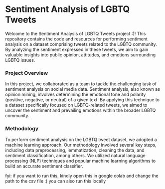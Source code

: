 # **Sentiment Analysis of LGBTQ Tweets**
Welcome to the Sentiment Analysis of LGBTQ Tweets project :)! This repository contains the code and resources for performing sentiment analysis on a dataset comprising tweets related to the LGBTQ community. By analyzing the sentiment expressed in these tweets, we aim to gain valuable insights into public opinion, attitudes, and emotions surrounding LGBTQ issues.
### Project Overview
In this project, we collaborated as a team to tackle the challenging task of sentiment analysis on social media data. Sentiment analysis, also known as opinion mining, involves determining the emotional tone and polarity (positive, negative, or neutral) of a given text. By applying this technique to a dataset specifically focused on LGBTQ-related tweets, we aimed to uncover the sentiment and prevailing emotions within the broader LGBTQ community.
### Methodology
To perform sentiment analysis on the LGBTQ tweet dataset, we adopted a machine learning approach. Our methodology involved several key steps, including data preprocessing, lemmatization, cleaning the data, and sentiment classification, among others. We utilized natural language processing (NLP) techniques and popular machine learning algorithms to build an accurate sentiment classifier.

  fyi: if you want to run this, kindly open this in google colab and change the path to the csv file :)
  you can also run this locally

